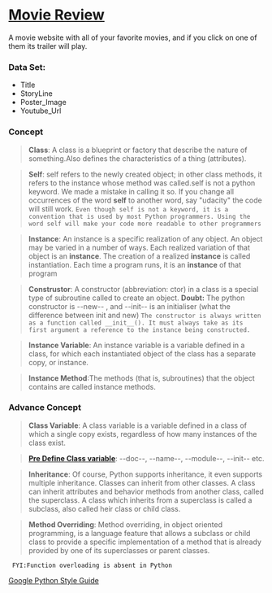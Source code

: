 # [Movie Review](https://github.com/fatmazaman/Movie-Review)

A movie website with all of your favorite movies, and if you click on one of them its trailer will play.

### Data Set:
  - Title
  - StoryLine
  - Poster_Image
  - Youtube_Url

### Concept
   > __Class__: A class is a blueprint or factory that describe the nature of something.Also defines the characteristics of a thing (attributes).

   > __Self__: self refers to the newly created object; in other class methods, it refers to the instance whose method was called.self is not a python keyword. We made a mistake in calling it so. If you change all occurrences of the word **self** to another word, say "udacity" the code will still work.
   ```Even though self is not a keyword, it is a convention that is used by most Python programmers. Using the word self will make your code more readable to other programmers```

   > __Instance__: An instance is a specific realization of any object. An object may be varied in a number of ways. Each realized variation of that object is an __instance__. The creation of a realized **instance** is called instantiation. Each time a program runs, it is an __instance__ of that program

   > __Construstor__: A constructor (abbreviation: ctor) in a class is a special type of subroutine called to create an object.
    **Doubt:** The python constructor is --new-- , and --init-- is an initialiser (what the difference between init and new)
   ```The constructor is always written as a function called __init__(). It must always take as its first argument a reference to the instance being constructed. ```

   > __Instance Variable__: An instance variable is a variable defined in a class, for which each instantiated object of the class has a separate copy, or instance.

   > __Instance Method__:The methods (that is, subroutines) that the object contains are called instance methods.

### Advance Concept   
   > __Class Variable__: A class variable is a variable defined in a class of which a single copy exists, regardless of how many instances of the class exist.

   > [__Pre Define Class variable__](http://www2.lib.uchicago.edu/keith/courses/python/class/5/): --doc--, --name--, --module--, --init-- etc.

   > __Inheritance__: Of course, Python supports inheritance, it even supports multiple inheritance. Classes can inherit from other classes. A class can inherit attributes and behavior methods from another class, called the superclass. A class which inherits from a superclass is called a subclass, also called heir class or child class.

   > __Method Overriding__: Method overriding, in object oriented programming, is a language feature that allows a subclass or child class to provide a specific implementation of a method that is already provided by one of its superclasses or parent classes.

  ``` FYI:Function overloading is absent in Python```

[Google Python Style Guide](https://google.github.io/styleguide/pyguide.html)

